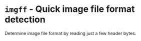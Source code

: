# `imgff` - Quick image file format detection

Determine image file format by reading just a few header bytes. 

